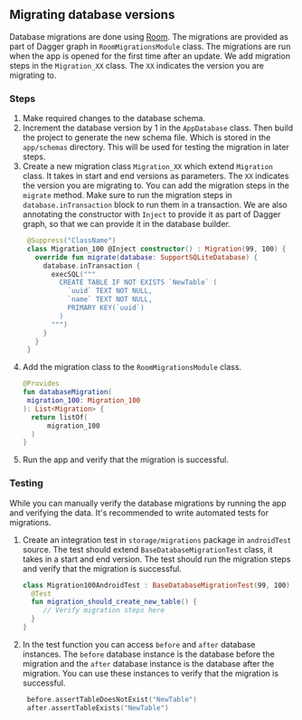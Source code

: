 ## Migrating database versions

Database migrations are done using [Room](https://developer.android.com/training/data-storage/room/migrating-db-versions). The migrations are provided 
as part of Dagger graph in `RoomMigrationsModule` class. The migrations are run when the app is opened for the first time after an update. We add
migration steps in the `Migration_XX` class. The `XX` indicates the version you are migrating to.

### Steps

1. Make required changes to the database schema.
2. Increment the database version by 1 in the `AppDatabase` class. Then build the project to generate the new schema file. Which is stored in the
   `app/schemas` directory. This will be used for testing the migration in later steps.
3. Create a new migration class `Migration_XX` which extend `Migration` class. It takes in start and end versions as parameters. The `XX` indicates 
   the version you are migrating to. You can add the migration steps in the `migrate` method. Make sure to run the migration steps in 
   `database.inTransaction` block to run them in a transaction. We are also annotating the constructor with `Inject` to provide it as part of Dagger
   graph, so that we can provide it in the database builder.
   ```Kotlin
    @Suppress("ClassName")
    class Migration_100 @Inject constructor() : Migration(99, 100) {
      override fun migrate(database: SupportSQLiteDatabase) {
        database.inTransaction {
          execSQL("""
            CREATE TABLE IF NOT EXISTS `NewTable` (
              `uuid` TEXT NOT NULL, 
              `name` TEXT NOT NULL, 
              PRIMARY KEY(`uuid`)
            )
          """)
        }
      }
    }
   ```
4. Add the migration class to the `RoomMigrationsModule` class.
   ```Kotlin
   @Provides
   fun databaseMigration(
    migration_100: Migration_100
   ): List<Migration> {
     return listOf(
         migration_100
     )
   }
   ```
5. Run the app and verify that the migration is successful.

### Testing

While you can manually verify the database migrations by running the app and verifying the data. It's recommended to write automated tests for
migrations.

1. Create an integration test in `storage/migrations` package in `androidTest` source. The test should extend `BaseDatabaseMigrationTest` class, it 
   takes in a start and end version. The test should run the migration steps and verify that the migration is successful.
   ```Kotlin
   class Migration100AndroidTest : BaseDatabaseMigrationTest(99, 100) {
     @Test
     fun migration_should_create_new_table() {
        // Verify migration steps here
     }
   }
   ```
2. In the test function you can access `before` and `after` database instances. The `before` database instance is the database before the migration
   and the `after` database instance is the database after the migration. You can use these instances to verify that the migration is successful.
   ```Kotlin
    before.assertTableDoesNotExist("NewTable")
    after.assertTableExists("NewTable")
   ```

